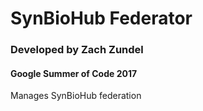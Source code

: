 # SynBioHub Federator
### Developed by Zach Zundel
#### Google Summer of Code 2017
Manages SynBioHub federation
